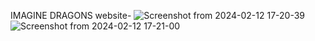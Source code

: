 IMAGINE DRAGONS website-
![Screenshot from 2024-02-12 17-20-39](https://github.com/peeplika/amfoss-tasks/assets/109645817/20a7758a-ef6e-4d53-b45c-2c26124accf5)
![Screenshot from 2024-02-12 17-21-00](https://github.com/peeplika/amfoss-tasks/assets/109645817/7bfe8340-6f78-45e0-b276-d33ad22326ef)

